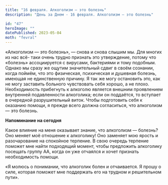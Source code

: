```yaml
---
title: "16 февраля. Алкоголизм — это болезнь"
description: "День за Днем - 16 февраля. Алкоголизм — это болезнь"

id: "47"
heroImage: ""
datePublished: 2023-05-04
moth: "fevral"
---
```


«Алкоголизм — это болезнь», — снова и снова слышим мы. Для многих из нас всё-
таки очень трудно признать это утверждение, потому что «болезнь» ассоциируется
с вирусами, бактериями и тому подобным. Однако мы сразу же ощутим значительный
сдвиг в своём сознании, когда поймём, что это физическая, психическая и
душевная болезнь, имеющая не единственную причину. Я так же могу остановить
это, как не могу заставить больного чувствовать себя хорошо, а не плохо.
Необходимость прибегнуть к алкоголю является внешним проявлением внутренней
подавленности алкоголика; если он поддаётся, то вступает в очередной
разрушительный виток. Чтобы подготовить себя к оказанию помощи, я прежде всего
должна согласиться, что алкоголизм — это болезнь.

**Напоминание на сегодня**

Какое влияние на меня оказывает знание, что алкоголизм — болезнь? Оно меняет
моё отношение к алкоголику! Оно заменяет мою ярость и разочарование на
спокойное терпение. В свою очередь терпение поможет мне найти подходящий
момент, чтобы предложить алкоголику посещать группу АА, когда он уже отчаялся
и хочет признать необходимость помощи.

«Я молюсь о понимании, что алкоголик болен и отчаивается. Я прошу о силе,
которая поможет мне поддержать его на трудном и решительном пути».
